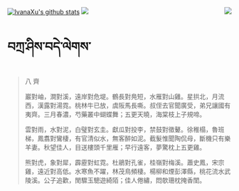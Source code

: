 [![IvanaXu's github stats](https://github-readme-stats.vercel.app/api?username=IvanaXu&show_icons=true&theme=vue-dark)](https://github.com/anuraghazra/github-readme-stats)
<img align="right" src="https://github-readme-stats.vercel.app/api/top-langs/?username=IvanaXu&langs_count=7&theme=graywhite" />
<img src="https://github-readme-stats.vercel.app/api/wakatime?username=IvanaXu&layout=compact&langs_count=6&theme=vue-dark&&custom_title=Programming Times(Jul 29 2021-)" />
# བཀྲ་ཤིས་བདེ་ལེགས་
> 八 齊
> 
> 巖對岫，澗對溪，遠岸對危堤。鶴長對鳧短，水雁對山雞。星拱北，月流西，漢露對湯霓。桃林牛已放，虞阪馬長嘶。叔侄去官聞廣受，弟兄讓國有夷齊。三月春濃，芍藥叢中蝴蝶舞；五更天曉，海棠枝上子規啼。
> 
> 雲對雨，水對泥，白璧對玄圭。獻瓜對投李，禁鼓對徵鼙。徐稚榻，魯班梯，鳳翥對鸞棲，有官清似水，無客醉如泥。截髮惟聞陶侃母，斷機只有樂羊妻。秋望佳人，目送樓頭千里雁；早行遠客，夢驚枕上五更雞。
> 
> 熊對虎，象對犀，霹靂對虹霓。杜鵑對孔雀，桂嶺對梅溪。蕭史鳳，宋宗雞，遠近對高低。水寒魚不躍，林茂鳥頻棲。楊柳和煙彭澤縣，桃花流水武陵溪。公子追歡，閒驟玉驄遊綺陌；佳人倦繡，悶欹珊枕掩香閨。
>